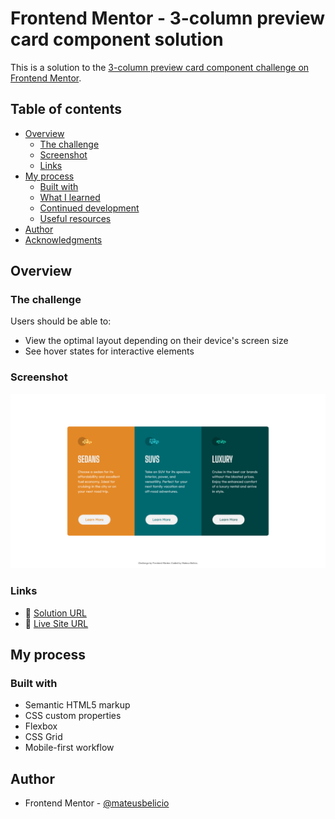# Frontend Mentor - 3-column preview card component solution

This is a solution to the [3-column preview card component challenge on Frontend Mentor](https://www.frontendmentor.io/challenges/3column-preview-card-component-pH92eAR2-).

## Table of contents

- [Overview](#overview)
  - [The challenge](#the-challenge)
  - [Screenshot](#screenshot)
  - [Links](#links)
- [My process](#my-process)
  - [Built with](#built-with)
  - [What I learned](#what-i-learned)
  - [Continued development](#continued-development)
  - [Useful resources](#useful-resources)
- [Author](#author)
- [Acknowledgments](#acknowledgments)

## Overview

### The challenge

Users should be able to:

- View the optimal layout depending on their device's screen size
- See hover states for interactive elements

### Screenshot

![](./design/desktop-result.png)

### Links

- 🔗 [Solution URL](https://github.com/mateusbelicio/3-column-preview-card-component)
- 🔗 [Live Site URL](https://mateusbelicio.github.io/3-column-preview-card-component)

## My process

### Built with

- Semantic HTML5 markup
- CSS custom properties
- Flexbox
- CSS Grid
- Mobile-first workflow

## Author

- Frontend Mentor - [@mateusbelicio](https://www.frontendmentor.io/profile/mateusbelicio)
